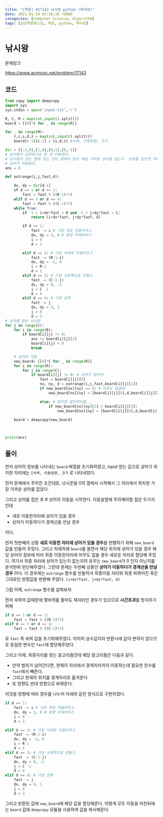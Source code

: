 ```yaml
---
title: "[백준] #17143 낚시왕 python (파이썬)"
date: 2021-01-29 03:18:20 +0800
categories: [Computer Science, Algorithm]
tags: [삼성역량테스트, 백준, python, 파이썬]  
---
```


# 낚시왕

문제링크

https://www.acmicpc.net/problem/17143

## 코드

```python
from copy import deepcopy
import sys
sys.stdin = open("input.txt",'r')

R, C, M = map(int,input().split())
board = [[0]*C for _ in range(R)]

for _ in range(M):
    r,c,s,d,z = map(int,input().split())
    board[r-1][c-1] = [s,d,z] #속력, 이동방향, 크기

dir = [[-1,0],[1,0],[0,1],[0,-1]]
# 낚시왕이 오른쪽으로 한 칸 이동한다.
# 낚시왕이 있는 열에 있는 상어 중에서 땅과 제일 가까운 상어를 잡는다. 상어를 잡으면 격자판에서 잡은 상어가 사라진다.
# 상어가 이동한다.
ans = 0

def outrange(i,j,fast,d):

    dx, dy = dir[d-1]
    if d == 1 or d == 2:
        fast = fast % ((R-1)*2)
    elif d == 3 or d == 4:
        fast = fast % ((C-1)*2)
    while True:
        if -1 < i+dx*fast < R and -1 < j+dy*fast < C:
            return (i+dx*fast, j+dy*fast, d)

        if d == 1:
            fast -= i # 가장 위로 만들어주고
            dx, dy = 1, 0 # 방향 바꿔버리기
            i = 0
            d = 2

        elif d == 2: # 가장 아래로 만들어주고
            fast -= (R-1-i) 
            dx, dy = -1, 0
            i = R-1
            d = 1
        elif d == 3: # 가장 오른쪽으로 만들고
            fast -= (C-1-j)
            dx, dy = 0, -1
            j = C -1
            d = 4
        elif d == 4: # 가장 왼쪽
            fast -= j
            dx, dy = 0, 1
            j = 0
            d = 3
# 상어를 잡는 낚시꾼
for j in range(C):
    for i in range(R):
        if board[i][j] != 0:
            ans += board[i][j][2]
            board[i][j] = 0
            break

    # 상어의 이동
    new_board= [[0]*C for _ in range(R)]
    for i in range(R):
        for j in range(C):
            if board[i][j] != 0: # 상어가 있다면
                fast = board[i][j][0]
                nx, ny, d = outrange(i,j,fast,board[i][j][1])
                if new_board[nx][ny] == 0: # 아무도 없을때
                    new_board[nx][ny] = [board[i][j][0],d,board[i][j][2]]

                else: # 있다면 잡아먹으렴...
                    if new_board[nx][ny][2] < board[i][j][2]:
                        new_board[nx][ny] = [board[i][j][0],d,board[i][j][2]]
                            
    board = deepcopy(new_board)

                                        

print(ans)
```

## 풀이

먼저 상어의 정보를 나타내는 `board` 배열을 초기화하였고, input 받는 값으로 상어가 위치한 자리에는 `[속력, 이동방향, 크기` 로 나타내었다.

먼저 문제에서 주어진 조건대로, 낚시꾼을 0의 열에서 시작해서 그 자리에서 위치한 가장 가까운 상어를 잡았다.

그리고 상어를 잡은 후 # 상어의 이동을 시작한다. 이동을할때 주의해야할 점은 두가지인데

- 새로 이동한자리에 상어가 있을 경우
- 상어가 이동하다가 경계선을 만날 경우

이다.

먼저 첫번째의 상황 **새로 이동한 자리에 상어가 있을 경우**를 판별하기 위해 `new_board` 값을 만들어 주었다. 그리고 차례차례 `board`를 돌면서 해당 위치에 상어가 있을 경우 해당 상어의 정보에 따라 최종 이동한자리에 아무도 없을 경우 새로운 자리로 할당해 주었다. 여기서 최종 자리에 상어가 있는지 없는지의 유무는 `new_board`가 0 인지 아닌지를 분석한뒤 판단해주었다. 그런데 문제는 두번째 상황인 **상어가 이동하다가 경계선을 만날 경우** 이다. 이 경우에는 `outrange` 함수를 만들어서 최종이동 자리와 최종 바뀌어진 혹은 그대로인 방향값을 반환해 주었다. `(i+dx*fast, j+dy*fast, d)`

그럼 이제, `outrange` 함수를 살펴보자.

먼저 속력의 값때문에 몇바퀴를 돌아도 제자리인 경우가 있으므로 **시간초과**를 방지하기 위해

```python
if d == 1 or d == 2:
	fast = fast % ((R-1)*2)
elif d == 3 or d == 4:
	fast = fast % ((C-1)*2)
```

로 `fast` 즉 속력 값을 초기화해주었다. 어차피 상수값이라 반환시에 값이 변하지 않으므로 동일한 변수인 `fast`에 할당해주었다.

그리고 이제, 최종자리를 찾는 알고리즘인데 해당 알고리즘은 다음과 같다.

- 만약 범위가 넘어간다면, 현재의 자리에서 경계자리까지 이동하는데 필요한 칸수를 `fast`에서 빼준다.
- 그리고 현재의 위치를 경계자리로 옮겨준다.
- 또 방향도 반대 방향으로 바꿔준다.

이것을 방향에 따라 경우를 나누어 아래와 같은 방식으로 구현하였다.

```python
if d == 1:
    fast -= i # 가장 위로 만들어주고
    dx, dy = 1, 0 # 방향 바꿔버리기
    i = 0
    d = 2

elif d == 2: # 가장 아래로 만들어주고
    fast -= (R-1-i) 
    dx, dy = -1, 0
    i = R-1
    d = 1
elif d == 3: # 가장 오른쪽으로 만들고
    fast -= (C-1-j)
    dx, dy = 0, -1
    j = C -1
    d = 4
elif d == 4: # 가장 왼쪽
    fast -= j
    dx, dy = 0, 1
    j = 0
    d = 3
```

그리고 반환된 값에 `new_board`에 해당 값을 할당해준다. 이렇게 모두 이동을 마친뒤에는 `board` 값에 `deepcopy` 모듈을 사용하여 값을 복사해준다.